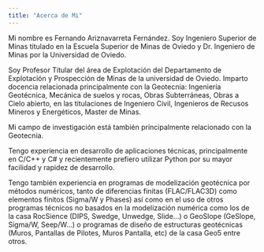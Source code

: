 ```yaml
---
title: "Acerca de Mi"
---
```


Mi nombre es Fernando Ariznavarreta Fernández.
Soy Ingeniero Superior de Minas titulado en la Escuela Superior de Minas de Oviedo y Dr. Ingeniero de Minas por la Universidad de Oviedo.

Soy Profesor Titular del área de Explotación del Departamento de Explotación y Prospección de Minas de la universidad de Oviedo.
Imparto docencia relacionada principalmente con la Geotecnia: Ingeniería Geotécnica, Mecánica de suelos y rocas, Obras Subterráneas, Obras a Cielo abierto,
en las titulaciones de Ingeniero Civil, Ingenieros de Recusos Mineros y Energéticos, Master de Minas.

Mi campo de investigación está también principalmente relacionado con la Geotecnia.

Tengo experiencia en desarrollo de aplicaciones técnicas, principalmente en C/C++ y C#  y recientemente prefiero utilizar Python por su mayor facilidad y rapidez de 
desarrollo.

Tengo también experiencia en programas de modelización geotécnica por métodos numéricos, tanto de diferencias finitas (FLAC/FLAC3D) como elementos finitos (Sigma/W y Phases) así 
como en el uso de otros programas técnicos no basados en la modelización numérica como los de la casa RocSience (DIPS, Swedge, Unwedge, Slide...) o GeoSlope (GeSlope, Sigma/W, Seep/W...)
o programas de diseño de estructuras geotécnicas (Muros, Pantallas de Pilotes, Muros Pantalla, etc) de la casa Geo5 entre otros.
